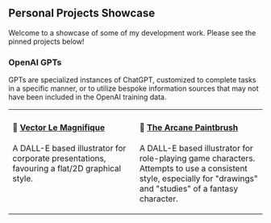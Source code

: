 ## Personal Projects Showcase

Welcome to a showcase of some of my development work. Please see the pinned projects below!

### OpenAI GPTs

GPTs are specialized instances of ChatGPT, customized to complete tasks in a specific manner, or
to utilize bespoke information sources that may not have been included in the OpenAI training data.

<table><tr valign="top"><td width="50%" style="border-spacing: 100px;">

#### :art: [Vector Le Magnifique](https://chat.openai.com/g/g-wagBADp7N-vector-le-magnifique)

A DALL-E based illustrator for corporate presentations, favouring a flat/2D graphical style.

</td><td>

#### :art: [The Arcane Paintbrush](https://chat.openai.com/g/g-3R9svhPj5-arcane-paintbrush)

A DALL-E based illustrator for role-playing game characters. Attempts to use a consistent
style, especially for "drawings" and "studies" of a fantasy character.

</td></tr></table>
